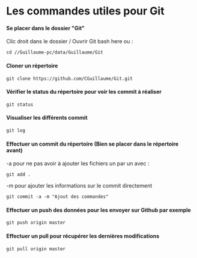 # Les commandes utiles pour Git

#### Se placer dans le dossier "Git"  
Clic droit dans le dossier / Ouvrir Git bash here ou :  


    cd //Guillaume-pc/data/Guillaume/Git

#### Cloner un répertoire

    git clone https://github.com/CGuillaume/Git.git

#### Vérifier le status du répertoire pour voir les commit à réaliser 

    git status

#### Visualiser les différents commit

    git log

#### Effectuer un commit du répertoire (Bien se placer dans le répertoire avant)
-a pour ne pas avoir à ajouter les fichiers un par un avec :

    git add .
-m pour ajouter les informations sur le commit directement

    git commit -a -m "Ajout des commandes"

#### Effectuer un push des données pour les envoyer sur Github par exemple

    git push origin master

#### Effectuer un pull pour récupérer les dernières modifications

    git pull origin master

